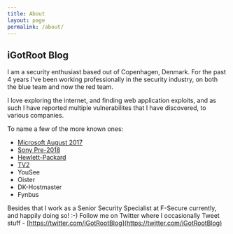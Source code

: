 ```yaml
---
title: About
layout: page
permalink: /about/
---
```


## iGotRoot Blog


I am a security enthusiast based out of Copenhagen, Denmark.
For the past 4 years I've been working professionally in the security industry, on both the blue team and now the red team.


I love exploring the internet, and finding web application exploits, and as such I have reported multiple vulnerabilites that I have discovered, to various companies.


To name a few of the more known ones:
- [Microsoft August 2017](https://www.microsoft.com/en-us/msrc/researcher-acknowledgments-online-services-archive?rtc=1#0012)
- [Sony Pre-2018](https://secure.sony.net/hallofthanks.html)
- [Hewlett-Packard](https://www.openbugbounty.org/reports/1072645/)
- [TV2](https://twitter.com/iGotRootBlog/status/1220045884311986177?s=20)
- YouSee
- Oister
- DK-Hostmaster
- Fynbus


Besides that I work as a Senior Security Specialist at F-Secure currently, and happily doing so! :-)
Follow me on Twitter where I occasionally Tweet stuff - [https://twitter.com/iGotRootBlog](https://twitter.com/iGotRootBlog)

